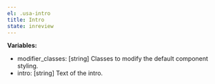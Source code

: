 ```yaml
---
el: .usa-intro
title: Intro
state: inreview
---
```


__Variables:__
* modifier_classes: [string] Classes to modify the default component styling.
* intro: [string] Text of the intro.
